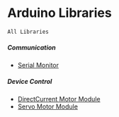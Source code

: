 # Arduino Libraries

`All Libraries`

##### Communication

* [Serial Monitor](https://github.com/arduino279/Serial-Monitor)

##### Device Control

* [DirectCurrent Motor Module](https://github.com/arduino279/DirectCurrent-Motor-Module)
* [Servo Motor Module](https://github.com/arduino279/Servo-Motor-Module)
